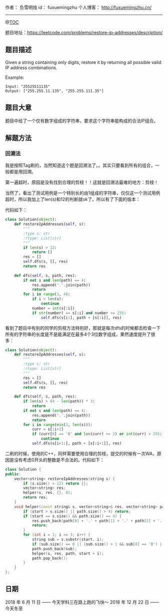 
作者： 负雪明烛
id：	fuxuemingzhu
个人博客：	http://fuxuemingzhu.cn/

---
@[TOC](目录)

题目地址：https://leetcode.com/problems/restore-ip-addresses/description/

## 题目描述

Given a string containing only digits, restore it by returning all possible valid IP address combinations.

Example:
    
    Input: "25525511135"
    Output: ["255.255.11.135", "255.255.111.35"]

## 题目大意

题目中给了一个仅有数字组成的字符串，要求这个字符串能构成的合法IP组合。

## 解题方法

### 回溯法

我是按照Tag刷的，当然知道这个题是回溯法了。。其实只要看到所有的组合，一般都是用回溯。

第一遍超时，原因是没有找到合理的剪枝！！这就是回溯法最难的地方：剪枝！

当然了，看出了测试用例是一个特别长的由1组成的字符串，仅仅这一个测试用例超时，所以我加上了len(s)和12的判断就ok了。所以有了下面的版本：

代码如下：

```python
class Solution(object):
    def restoreIpAddresses(self, s):
        """
        :type s: str
        :rtype: List[str]
        """
        if len(s) > 12:
            return []
        res = []
        self.dfs(s, [], res)
        return res
        
    def dfs(self, s, path, res):
        if not s and len(path) == 4:
            res.append('.'.join(path))
            return
        for i in range(1, 4):
            if i > len(s):
                continue
            number = int(s[:i])
            if str(number) == s[:i] and number <= 255:
                self.dfs(s[i:], path + [s[:i]], res)
```

看到了题目中有别的同学的剪枝方法特别好，那就是每次dfs的时候都去检查一下所有的字符串的长度是不是能满足在最多4个3位数字组成，果然速度提升了很多：


```python
class Solution(object):
    def restoreIpAddresses(self, s):
        """
        :type s: str
        :rtype: List[str]
        """
        res = []
        self.dfs(s, [], res)
        return res
        
    def dfs(self, s, path, res):
        if len(s) > (4 - len(path)) * 3:
            return
        if not s and len(path) == 4:
            res.append('.'.join(path))
            return
        for i in range(min(3, len(s))):
            curr = s[:i+1]
            if (curr[0] == '0' and len(curr) >= 2) or int(curr) > 255:
                continue
            self.dfs(s[i+1:], path + [s[:i+1]], res)
```


二刷的时候，使用的C++，同样需要使用合理的剪枝，提交的时候有一次WA，原因是没有考虑0开头的整数是不合法的。代码如下：

```cpp
class Solution {
public:
    vector<string> restoreIpAddresses(string s) {
        if (s.size() > 12) return {};
        vector<string> res;
        helper(s, res, {}, 0);
        return res;
    }
    void helper(const string& s, vector<string>& res, vector<string> path, int start) {
        if (start > s.size() || path.size() > 4) return;
        if (start == s.size() && path.size() == 4) {
            res.push_back(path[0] + '.' + path[1] + '.' + path[2] + '.' + path[3]);
            return;
        }
        for (int i = 1; i <= 3; i++) {
            string sub = s.substr(start, i);
            if (sub.size() == 0 || (sub.size() > 1 && sub[0] == '0') || stoi(sub) > 255) continue;
            path.push_back(sub);
            helper(s, res, path, start + i);
            path.pop_back();
        }
    }
};
```

## 日期

2018 年 6 月 11 日 —— 今天学科三在路上跑的飞快～
2018 年 12 月 22 日 —— 今天冬至

